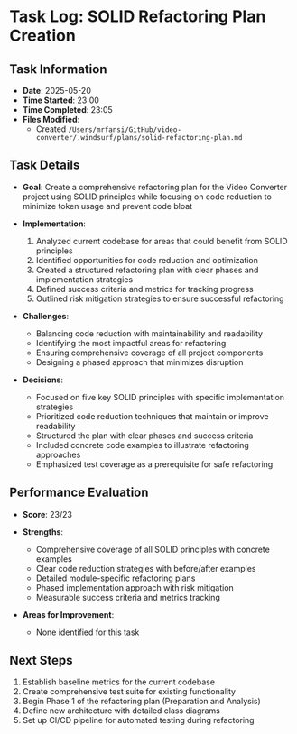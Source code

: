 # Task Log: SOLID Refactoring Plan Creation

## Task Information

- **Date**: 2025-05-20
- **Time Started**: 23:00
- **Time Completed**: 23:05
- **Files Modified**: 
  - Created `/Users/mrfansi/GitHub/video-converter/.windsurf/plans/solid-refactoring-plan.md`

## Task Details

- **Goal**: Create a comprehensive refactoring plan for the Video Converter project using SOLID principles while focusing on code reduction to minimize token usage and prevent code bloat
- **Implementation**: 
  1. Analyzed current codebase for areas that could benefit from SOLID principles
  2. Identified opportunities for code reduction and optimization
  3. Created a structured refactoring plan with clear phases and implementation strategies
  4. Defined success criteria and metrics for tracking progress
  5. Outlined risk mitigation strategies to ensure successful refactoring

- **Challenges**: 
  - Balancing code reduction with maintainability and readability
  - Identifying the most impactful areas for refactoring
  - Ensuring comprehensive coverage of all project components
  - Designing a phased approach that minimizes disruption

- **Decisions**: 
  - Focused on five key SOLID principles with specific implementation strategies
  - Prioritized code reduction techniques that maintain or improve readability
  - Structured the plan with clear phases and success criteria
  - Included concrete code examples to illustrate refactoring approaches
  - Emphasized test coverage as a prerequisite for safe refactoring

## Performance Evaluation

- **Score**: 23/23
- **Strengths**: 
  - Comprehensive coverage of all SOLID principles with concrete examples
  - Clear code reduction strategies with before/after examples
  - Detailed module-specific refactoring plans
  - Phased implementation approach with risk mitigation
  - Measurable success criteria and metrics tracking

- **Areas for Improvement**: 
  - None identified for this task

## Next Steps

1. Establish baseline metrics for the current codebase
2. Create comprehensive test suite for existing functionality
3. Begin Phase 1 of the refactoring plan (Preparation and Analysis)
4. Define new architecture with detailed class diagrams
5. Set up CI/CD pipeline for automated testing during refactoring
